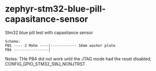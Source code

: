 # zephyr-stm32-blue-pill-capasitance-sensor
Stm32 blue pill test with capasitance sensor

```
Schema:
PB5 ---- 2 Mohm ----|------------ 16mm washer plate
PB4 ----------------|
```

Notes: THe PB4 did not work until the JTAG mode had the reset disabled; CONFIG_GPIO_STM32_SWJ_NONJTRST


